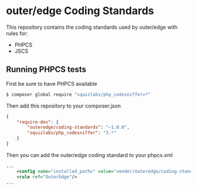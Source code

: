 # outer/edge Coding Standards

This repository contains the coding standards used by outer/edge with rules for:

 - PHPCS
 - JSCS
 
## Running PHPCS tests

First be sure to have PHPCS available

```bash
$ composer global require "squizlabs/php_codesniffer=*"
```

Then add this repository to your composer.json

```json
{
    "require-dev": {
        "outeredge/coding-standards": "~1.0.0",
        "squizlabs/php_codesniffer": "3.*"
    }
}
```

Then you can add the outer/edge coding standard to your phpcs.xml

```xml
...
    <config name="installed_paths" value="vendor/outeredge/coding-standards"/>
    <rule ref="OuterEdge"/>
...
```

